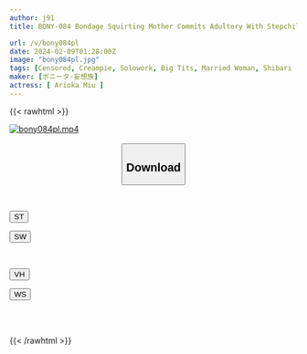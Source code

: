 ```yaml
---
author: j91
title: BONY-084 Bondage Squirting Mother Commits Adultery With Stepchild Miu Arioka

url: /v/bony084pl
date: 2024-02-09T01:28:00Z
image: "bony084pl.jpg"
tags: [Censored, Creampie, Solowork, Big Tits, Married Woman, Shibari	]
maker: [ボニータ-妄想族]
actress: [ Arioka Miu ]
---
```



{{< rawhtml >}}

<div class="video" data-videoid="Qb0g9ALwjgIGJ9">
    <a href="javascript:;">
        <img src="/v/bony084pl/bony084pl.jpg" width="WIDTH" height="HEIGHT" alt="bony084pl.mp4" loading="lazy">
    </a>
</div>

<script type="text/javascript" src="https://j91.asia/asset/on-demand-st.js"></script>

<br>
  <link rel="stylesheet" href="https://j91.asia/asset/bs5.css">
  
  <center>
  <button class="btn btn-primary" type="button" data-bs-toggle="collapse" data-bs-target=".multi-collapse" aria-expanded="false" aria-controls="multiCollapseExample1 multiCollapseExample2"><h2>Download</h2></button></center>
</p>
<div class="row">
  <div class="col">
    <div class="collapse multi-collapse" id="multiCollapseExample1">
      <div class="card card-body">
	      	      <br>
<div class="buttons">  
<p><a href="https://streamtape.to/v/Qb0g9ALwjgIGJ9" target="_blank"><button class="btn-hover color-3"><i class="fa fa-download"></i> ST</button></a></p>
<p><a href="https://flaswish.com/atuuz7yrbuqb" target="_blank"><button class="btn-hover color-2"><i class="fa fa-download"></i> SW</button></a></p></div>
    </div>
  </div>
</div>
  <div class="col">
    <div class="collapse multi-collapse" id="multiCollapseExample2">
      <div class="card card-body">
	      <br>
<div class="buttons">
<p><a href="javascript:;" target="_blank"><button class="btn-hover color-9"><i class="fa fa-download"></i> VH</button></a></p>
<p><a href="javascript:;" target="_blank"><button class="btn-hover color-8"><i class="fa fa-download"></i> WS</button></a></p></div>
<br><br>
      </div>
    </div>
  </div>
</div>

{{< /rawhtml >}}